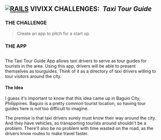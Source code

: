 ## **[![RAILS]("Rails")](http://rubyonrails.org/) VIVIXX CHALLENGES: _![]() Taxi Tour Guide_**

### THE CHALLENGE

> Create an app to pitch for a start up.

### THE APP

![]()

The Taxi Tour Guide App allows taxi drivers to serve as tour guides for tourists in the area. Using this app, drivers will be able to present themselves as tourguides. Think of it as a directory of taxi drivers willing to tour visitors around the city.

#### The Idea

I guess it's important to know that this idea came up in Baguio City, Philippines. Baguio is a pretty common tourist location, so having tour guides here is not too difficult to imagine.

The premise is that taxi drivers surely must know their way around the city. And they have vehicles, so transporting tourists around shouldn't be a problem. There'll also be no problem with time wasted on the road, as the drivers know routes to make travel faster.
